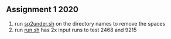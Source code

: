 ## Assignment 1 2020

1.  run [sp2under.sh](sp2under.sh) on the directory names to remove the spaces
2.  run [run.sh](run.sh) has 2x input runs to  test 2468 and 9215 
